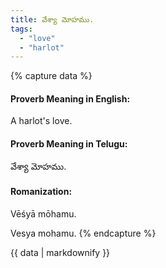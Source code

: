 ```yaml
---
title: వేశ్యా మోహము.
tags:
  - "love"
  - "harlot"
---
```


{% capture data %}
#### Proverb Meaning in English:
A harlot's love.

#### Proverb Meaning in Telugu:
వేశ్యా మోహము.

#### Romanization:
Vēśyā mōhamu.

Vesya mohamu.
{% endcapture %}

{{ data | markdownify }}


